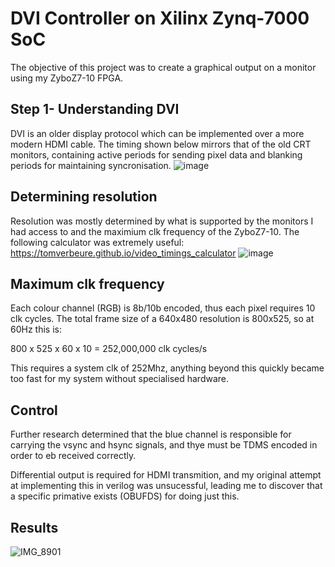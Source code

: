 # DVI Controller on Xilinx Zynq-7000 SoC
The objective of this project was to create a graphical output on a monitor using my ZyboZ7-10 FPGA.

## Step 1- Understanding DVI
DVI is an older display protocol which can be implemented over a more modern HDMI cable. The timing shown below mirrors that of the old CRT monitors, containing active periods for sending pixel data and blanking periods for maintaining syncronisation.
![image](https://github.com/user-attachments/assets/01cbed56-74db-472c-b39f-cfdac01d2f58)

## Determining resolution
Resolution was mostly determined by what is supported by the monitors I had access to and the maximium clk frequency of the ZyboZ7-10.
The following calculator was extremely useful:
https://tomverbeure.github.io/video_timings_calculator
![image](https://github.com/user-attachments/assets/5219c087-37e7-4c70-a6fb-b4a1c4aaa953)

## Maximum clk frequency
Each colour channel (RGB) is 8b/10b encoded, thus each pixel requires 10 clk cycles. The total frame size of a 640x480 resolution is 800x525, so at 60Hz this is:

800 x 525 x 60 x 10 = 252,000,000 clk cycles/s

This requires a system clk of 252Mhz, anything beyond this quickly became too fast for my system without specialised hardware.

## Control
Further research determined that the blue channel is responsible for carrying the vsync and hsync signals, and thye must be TDMS encoded in order to eb received correctly. 

Differential output is required for HDMI transmition, and my original attempt at implementing this in verilog was unsucessful, leading me to discover that a specific primative exists (OBUFDS) for doing just this.

## Results
![IMG_8901](https://github.com/user-attachments/assets/a1ebf046-03c4-4adc-8e62-3638740a1b17)

